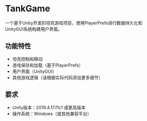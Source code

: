 # TankGame

一个基于Unity开发的坦克游戏项目，使用PlayerPrefs进行数据持久化和UnityGUI系统构建用户界面。

## 功能特性
- 坦克控制和移动
- 游戏保存和加载（基于PlayerPrefs）
- 用户界面（UnityGUI）
- 其他游戏逻辑（请根据实际代码添加更多细节）

## 要求
- Unity版本：2019.4.17.f1c1 或更高版本
- 操作系统：Windows（或其他兼容平台）